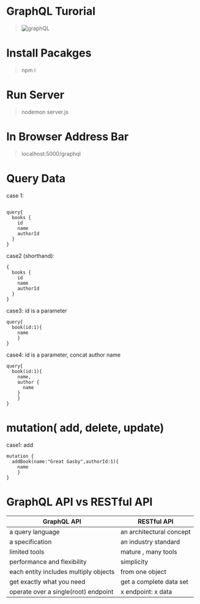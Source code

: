 # GraphQL Turorial

> ![graphQL](https://unsplash.com/photos/0DJHJcpwN9Q)

# Install Pacakges

> npm i

# Run Server

> nodemon server.js

# In Browser Address Bar

> localhost:5000/graphql

# Query Data

case 1:

```

query{
  books {
    id
    name
    authorId
  }
}
```

case2 (shorthand):

```
{
  books {
    id
    name
    authorId
  }
}
```

case3: id is a parameter

```
query{
  book(id:1){
    name
	}
}

```

case4: id is a parameter, concat author name

```
query{
  book(id:1){
    name,
    author {
      name
    }
	}
}

```

# mutation( add, delete, update)

case1: add

```
mutation {
  addBook(name:"Great Gasby",authorId:1){
    name
	}
}

```

# GraphQL API vs RESTful API

| GraphQL API                           | RESTful API              |
| ------------------------------------- | ------------------------ |
| a query language                      | an architectural concept |
| a specification                       | an industry standard     |
| limited tools                         | mature , many tools      |
| performance and flexibility           | simplicity               |
| each entity includes multiply objects | from one object          |
| get exactly what you need             | get a complete data set  |
| operate over a single(root) endpoint  | x endpoint: x data       |
